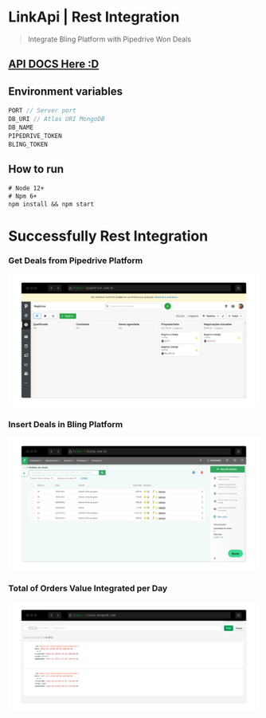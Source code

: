 # LinkApi | Rest Integration
> Integrate Bling Platform with Pipedrive Won Deals

## [API DOCS Here :D](https://github.com/mrbrunelli/linkapi-rest/blob/master/APIDOCS.md)

## Environment variables
```javascript
PORT // Server port
DB_URI // Atlas URI MongoDB
DB_NAME
PIPEDRIVE_TOKEN
BLING_TOKEN
```

## How to run
```shell
# Node 12+
# Npm 6+
npm install && npm start
```

# Successfully Rest Integration
### Get Deals from Pipedrive Platform
![](.github/pipedrive.png)

### Insert Deals in Bling Platform
![](.github/bling.png)

### Total of Orders Value Integrated per Day
![](.github/mongodb.png)